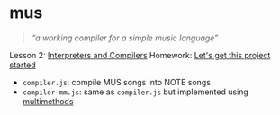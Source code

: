 # mus

> *“a working compiler for a simple music language”*

Lesson 2: [Interpreters and Compilers](http://nathansuniversity.com/music.html)
Homework: [Let's get this project started](http://nathansuniversity.com/projsetup.html)

- `compiler.js`: compile MUS songs into NOTE songs
- `compiler-mm.js`: same as `compiler.js` but implemented using [multimethods](http://krisjordan.com/multimethod-js)